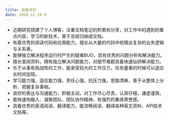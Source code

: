```yaml
---
title: 自我评价
date: 2020-12-18 9
---
```


* 近期研究搭建了个人博客，注重文档笔记的积累和分享，对工作中的遇到的重点内容，学习的新技术，善于总结归纳成文档。
* 有着优秀的阅读代码和应用能力，擅长从大量的代码中梳理出复杂的业务逻辑与关系表。
* 能够独立解决程序运行时产生的疑难BUG，具有优秀的问题分析和解决能力。
* 擅长查阅资料，拥有独立解决问题能力，对细节难题具备快速钻研解决能力。
* 乐于从事有挑战性的工作，能承受较大的工作压力，任务量重的时候可以适应长时间加班。
* 学习能力强，适应能力强，责任心强，抗压力强，思路清晰，善于从整体上分析、把握复杂事物。
* 良好的表达与沟通能力，积极主动，对工作尽心尽责，认真仔细，谦虚谨慎。
* 能快速地融入、凝聚团队、团队协作精神，有强烈的集体荣誉感。
* 具备优秀的英语阅读、翻译能力，能流畅阅读、翻译各种英文资料、API技术文档等。
